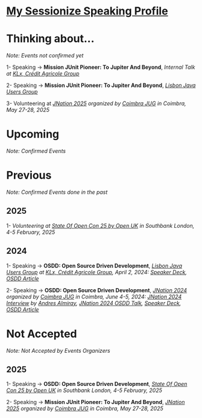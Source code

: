 # [My Sessionize Speaking Profile](https://sessionize.com/fanon-jupkwo)

# Thinking about...
_Note: Events not confirmed yet_

1-  Speaking -> **Mission JUnit Pioneer: To Jupiter And Beyond**,  _Internal Talk at [KLx, Crédit Agricole Group](https://www.klx.pt/)_

2-  Speaking -> **Mission JUnit Pioneer: To Jupiter And Beyond**,  _[Lisbon Java Users Group](https://www.linkedin.com/company/lisbon-jug)_

3-  Volunteering at _[JNation 2025](https://jnation.pt/) organized by [Coimbra JUG](https://www.meetup.com/Coimbra-JUG/) in Coimbra, May 27-28, 2025_

# Upcoming
_Note: Confirmed Events_


# Previous
_Note: Confirmed Events done in the past_

## 2025

1- _Volunteering at [State Of Open Con 25 by Open UK](https://stateofopencon.com/) in Southbank London, 4-5 February, 2025_

## 2024

1-  Speaking -> **OSDD: Open Source Driven Development**,  _[Lisbon Java Users Group](https://www.meetup.com/fr-FR/lisbon-jug/events/299711843) at [KLx, Crédit Agricole Group](https://www.klx.pt/), April 2, 2024: [Speaker Deck](https://speakerdeck.com/fanjups/open-source-driven-development), [OSDD Article](https://blog.osscameroon.com/posts/open-source-driven-development)_

2-  Speaking -> **OSDD: Open Source Driven Development**,  _[JNation 2024](https://2024.jnation.pt/) organized by [Coimbra JUG](https://www.meetup.com/Coimbra-JUG/) in Coimbra, June 4-5, 2024: [JNation 2024 Interview](https://youtu.be/w5fMb3G0JJc) by [Andres Almiray](https://github.com/aalmiray), [JNation 2024 OSDD Talk](https://youtu.be/-VyZsxe5HJ0), [Speaker Deck](https://speakerdeck.com/fanjups/open-source-driven-development-jnation), [OSDD Article](https://blog.osscameroon.com/posts/open-source-driven-development)_

# Not Accepted
_Note: Not Accepted by Events Organizers_

## 2025

1-  Speaking -> **OSDD: Open Source Driven Development**,  _[State Of Open Con 25 by Open UK](https://stateofopencon.com/) in Southbank London, 4-5 February, 2025_

2-  Speaking -> **Mission JUnit Pioneer: To Jupiter And Beyond**,  _[JNation 2025](https://jnation.pt/) organized by [Coimbra JUG](https://www.meetup.com/Coimbra-JUG/) in Coimbra, May 27-28, 2025_
